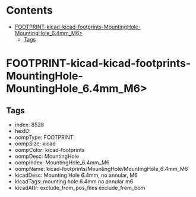 



Contents
========

* [FOOTPRINT-kicad-kicad-footprints-MountingHole-MountingHole_6.4mm_M6>](#footprint-kicad-kicad-footprints-mountinghole-mountinghole_64mm_m6)
	* [Tags](#tags)

# FOOTPRINT-kicad-kicad-footprints-MountingHole-MountingHole_6.4mm_M6>

## Tags

- index: 8528
- hexID: 
- oompType: FOOTPRINT
- oompSize: kicad
- oompColor: kicad-footprints
- oompDesc: MountingHole
- oompIndex: MountingHole_6.4mm_M6
- oompName: kicad-footprints/MountingHole/MountingHole_6.4mm_M6
- kicadDesc: Mounting Hole 6.4mm, no annular, M6
- kicadTags: mounting hole 6.4mm no annular m6
- kicadAttr: exclude_from_pos_files exclude_from_bom
